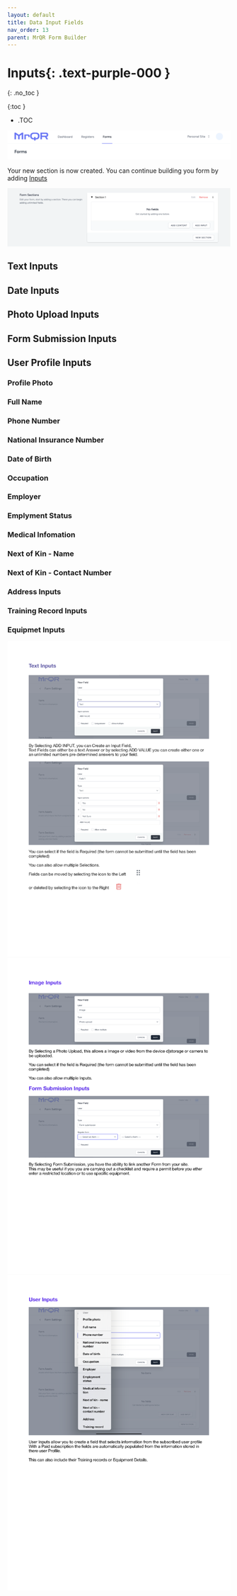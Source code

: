 ```yaml
---
layout: default
title: Data Input Fields
nav_order: 13
parent: MrQR Form Builder
---
```

<html>
<head>
<style>
.button {
  padding: 5px 12px;
  text-align: center;
  text-decoration: none;
  display: inline-block;
  font-size: 12px;
  margin: 4px 2px;
  cursor: pointer; }
.button1 {background-color: #555555;} /* Black */
.button2 {background-color: white;}
.button3 {background-color: red;}
.button1 {color: white;}
.button2 {color: grey;}
.button3 {color: white;}
.button1 {border: none;}
.button2 {border: 1px solid grey}
.button3 {border: none;}
.button1 {border-radius: 5px;}
.button2 {border-radius: 5px;}
.button3 {border-radius: 5px;} 
</style>
</head>
</html>

# **Inputs**{: .text-purple-000 }
{: .no_toc }

{:toc }
- .TOC
  
![MrQR Form Builder](/assets/images/Forms/MrQR_Forms_Header.png "Header")

Your new section is now created. You can continue building you form by adding [Inputs](https://docs.mrqr.me/FormBuilder/Data_Inputs) 

![MrQR Form Builder](/assets/images/Forms/MrQR_Form_New_Section_Created.png "Created")

## Text Inputs

## Date Inputs

## Photo Upload Inputs

## Form Submission Inputs

## User Profile Inputs

### Profile Photo

### Full Name

### Phone Number

### National Insurance Number

### Date of Birth

### Occupation

### Employer

### Emplyment Status

### Medical Infomation

### Next of Kin - Name

### Next of Kin - Contact Number

### Address Inputs

### Training Record Inputs

### Equipmet Inputs

![MrQR Form Builder](/assets/images/MrQR%20Forms_Page_6.png "Page 6")
![MrQR Form Builder](/assets/images/MrQR%20Forms_Page_7.png "Page 7")
![MrQR Form Builder](/assets/images/MrQR%20Forms_Page_8.png "Page 8")
